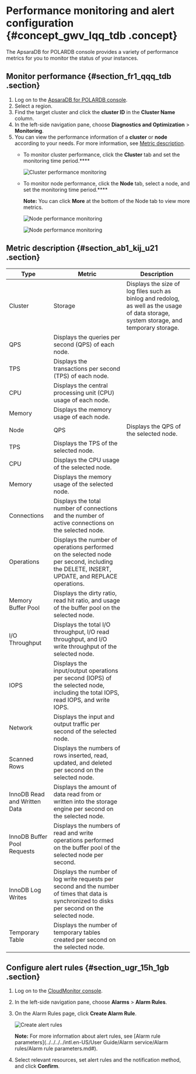 # Performance monitoring and alert configuration {#concept_gwv_lqq_tdb .concept}

The ApsaraDB for POLARDB console provides a variety of performance metrics for you to monitor the status of your instances.

## Monitor performance {#section_fr1_qqq_tdb .section}

1.  Log on to the [ApsaraDB for POLARDB console](https://polardb.console.aliyun.com/).
2.  Select a region.
3.  Find the target cluster and click the **cluster ID** in the **Cluster Name** column.
4.  In the left-side navigation pane, choose **Diagnostics and Optimization** \> **Monitoring**.
5.  You can view the performance information of a **cluster** or **node** according to your needs. For more information, see [Metric description](#).
    -   To monitor cluster performance, click the **Cluster** tab and set the monitoring time period.****

        ![Cluster performance monitoring](http://static-aliyun-doc.oss-cn-hangzhou.aliyuncs.com/assets/img/3031/156715767834680_en-US.png)

    -   To monitor node performance, click the **Node** tab, select a node, and set the monitoring time period.**** 

        **Note:** You can click **More** at the bottom of the Node tab to view more metrics.

        ![Node performance monitoring](http://static-aliyun-doc.oss-cn-hangzhou.aliyuncs.com/assets/img/3031/156715767834681_en-US.png)

        ![Node performance monitoring](http://static-aliyun-doc.oss-cn-hangzhou.aliyuncs.com/assets/img/3031/156715767834796_en-US.png)


## Metric description {#section_ab1_kij_u21 .section}

|Type|Metric|Description|
|----|------|-----------|
|Cluster|Storage|Displays the size of log files such as binlog and redolog, as well as the usage of data storage, system storage, and temporary storage.|
|QPS|Displays the queries per second \(QPS\) of each node.|
|TPS|Displays the transactions per second \(TPS\) of each node.|
|CPU|Displays the central processing unit \(CPU\) usage of each node.|
|Memory|Displays the memory usage of each node.|
|Node|QPS|Displays the QPS of the selected node.|
|TPS|Displays the TPS of the selected node.|
|CPU|Displays the CPU usage of the selected node.|
|Memory|Displays the memory usage of the selected node.|
|Connections|Displays the total number of connections and the number of active connections on the selected node.|
|Operations|Displays the number of operations performed on the selected node per second, including the DELETE, INSERT, UPDATE, and REPLACE operations.|
|Memory Buffer Pool|Displays the dirty ratio, read hit ratio, and usage of the buffer pool on the selected node.|
|I/O Throughput|Displays the total I/O throughput, I/O read throughput, and I/O write throughput of the selected node.|
|IOPS|Displays the input/output operations per second \(IOPS\) of the selected node, including the total IOPS, read IOPS, and write IOPS.|
|Network|Displays the input and output traffic per second of the selected node.|
|Scanned Rows|Displays the numbers of rows inserted, read, updated, and deleted per second on the selected node.|
|InnoDB Read and Written Data|Displays the amount of data read from or written into the storage engine per second on the selected node.|
|InnoDB Buffer Pool Requests|Displays the numbers of read and write operations performed on the buffer pool of the selected node per second.|
|InnoDB Log Writes|Displays the number of log write requests per second and the number of times that data is synchronized to disks per second on the selected node.|
|Temporary Table|Displays the number of temporary tables created per second on the selected node.|

## Configure alert rules {#section_ugr_15h_1gb .section}

1.  Log on to the [CloudMonitor console](https://cms-intl.console.aliyun.com).
2.  In the left-side navigation pane, choose **Alarms** \> **Alarm Rules**.
3.  On the Alarm Rules page, click **Create Alarm Rule**.

    ![Create alert rules](http://static-aliyun-doc.oss-cn-hangzhou.aliyuncs.com/assets/img/3031/156715767853821_en-US.png)

    **Note:** For more information about alert rules, see [Alarm rule parameters](../../../../intl.en-US/User Guide/Alarm service/Alarm rules/Alarm rule parameters.md#).

4.  Select relevant resources, set alert rules and the notification method, and click **Confirm**.

